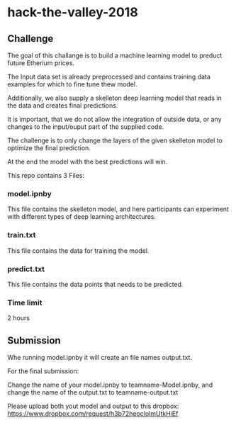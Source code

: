 # hack-the-valley-2018

## Challenge

The goal of this challange is to build a machine learning model to preduct future Etherium prices.

The Input data set is already preprocessed and contains training data examples for which to fine tune thew model.

Additionally, we also supply a skelleton deep learning model that reads in the data and creates final predictions.

It is important, that we do not allow the integration of outside data, or any changes to the input/ouput part of the supplied code.

The challenge is to only change the layers of the given skelleton model to optimize the final prediction.

At the end the model with the best predictions will win.

This repo contains 3 Files:

### model.ipnby
This file contains the skelleton model, and here participants can experiment with different types of deep learning architectures.

### train.txt
This file contains the data for training the model.


### predict.txt
This file contains the data points that needs to be predicted.

### Time limit
2 hours

## Submission
Whe running model.ipnby it will create an file names output.txt.

For the final submission: 

Change the name of your model.ipnby  to teamname-Model.ipnby, and change the name of the output.txt to teamname-output.txt


Please upload both yout model and output to this dropbox: https://www.dropbox.com/request/h3b72heocloImUtkHiEf
